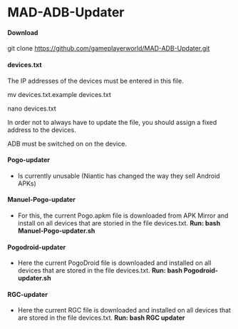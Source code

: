 # MAD-ADB-Updater
#### Download
git clone https://github.com/gameplayerworld/MAD-ADB-Updater.git

#### devices.txt
The IP addresses of the devices must be entered in this file.

mv devices.txt.example devices.txt

nano devices.txt

In order not to always have to update the file, you should assign a fixed address to the devices.

ADB must be switched on on the device.

#### Pogo-updater
- Is currently unusable (Niantic has changed the way they sell Android APKs)

#### Manuel-Pogo-updater 
- For this, the current Pogo.apkm file is downloaded from APK Mirror and install on all devices that are storied in the file devices.txt.
__Run: bash Manuel-Pogo-updater.sh__

#### Pogodroid-updater 
- Here the current PogoDroid file is downloaded and installed on all devices that are stored in the file devices.txt.
__Run: bash Pogodroid-updater.sh__

#### RGC-updater
- Here the current RGC file is downloaded and installed on all devices that are stored in the file devices.txt.
__Run: bash RGC updater__
